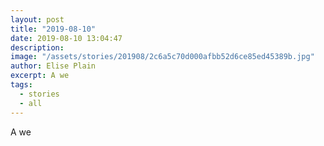 ```yaml
---
layout: post
title: "2019-08-10"
date: 2019-08-10 13:04:47
description: 
image: "/assets/stories/201908/2c6a5c70d000afbb52d6ce85ed45389b.jpg"
author: Elise Plain
excerpt: A we
tags: 
  - stories
  - all
---
```


A we
<p></p>
